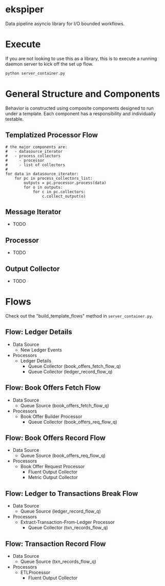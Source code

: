 # ekspiper
Data pipeline asyncio library for I/O bounded workflows.

# Execute
If you are not looking to use this as a library, this is to execute a running daemon server to kick off the set up flow. 
```bash
python server_container.py
```

# General Structure and Components
Behavior is constructed using composite components designed to run under a template. Each component has a responsibility and individually testable.

## Templatized Processor Flow
```
# the major components are:
#   - datasource_iterator
#   - process_collectors
#     - processor
#     - list of collectors
#
for data in datasource_iterator:
    for pc in process_collectors_list:
        outputs = pc.processor.process(data)
        for o in outputs:
            for c in pc.collectors:
                c.collect_output(o) 
```
## Message Iterator
- TODO

## Processor
- TODO

## Output Collector
- TODO

# Flows
Check out the "build_template_flows" method in `server_container.py`.

## Flow: Ledger Details
- Data Source
  - New Ledger Events
- Processors
  - Ledger Details
    - Queue Collector (book_offers_fetch_flow_q)
    - Queue Collector (ledger_record_flow_q)

## Flow: Book Offers Fetch Flow
- Data Source
  - Queue Source (book_offers_fetch_flow_q)
- Processors
  - Book Offer Builder Processor
    - Queue Collector (book_offers_req_flow_q)

## Flow: Book Offers Record Flow
- Data Source
  - Queue Source (book_offers_req_flow_q)
- Processors
  - Book Offer Request Processor
    - Fluent Output Collector
    - Metric Output Collector

## Flow: Ledger to Transactions Break Flow
- Data Source
  - Queue Source (ledger_record_flow_q)
- Processors
  - Extract-Transaction-From-Ledger Processor
    - Queue Collector (txn_records_flow_q)

## Flow: Transaction Record Flow
- Data Source
  - Queue Source (txn_records_flow_q)
- Processors
  - ETLProcessor
    - Fluent Output Collector
